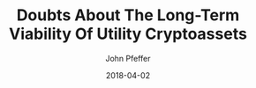 ---
layout: writing
title: Doubts About The Long-Term Viability Of Utility Cryptoassets
date: 2018-04-02
categories: ['Investing']
author: ['John Pfeffer']
excerpt: I’m increasingly sceptical about the long-term value of utility tokens. When I wrote An (Institutional) Investor’s Take on Cryptoassets last year, I thought utility cryptoassets might end up being collectively worth hundreds of billions of USD, which is a lot of money but not enough potential return over current valuations to compensate for the risk.
external_url: https://medium.com/john-pfeffer/doubts-about-the-long-term-viability-of-utility-cryptoassets-db04350b1f55
---
